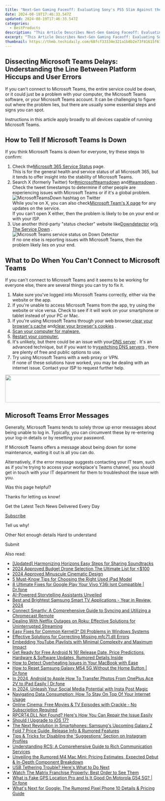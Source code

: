 ```yaml
---
title: "Next-Gen Gaming Faceoff: Evaluating Sony's PS5 Slim Against the Full PS5 Model"
date: 2024-08-18T17:46:33.547Z
updated: 2024-08-19T17:46:33.547Z
categories:
  - BestProducts
description: "This Article Describes Next-Gen Gaming Faceoff: Evaluating Sony's PS5 Slim Against the Full PS5 Model"
excerpt: "This Article Describes Next-Gen Gaming Faceoff: Evaluating Sony's PS5 Slim Against the Full PS5 Model"
thumbnail: https://thmb.techidaily.com/68fcf33334e321a1b8b2e73f81615f671f7efb0fc239157d241009df908a14c3.jpg
---
```


## Dissecting Microsoft Teams Delays: Understanding the Line Between Platform Hiccups and User Errors
 If you can't connect to Microsoft Teams, the entire service could be down, or it could just be a problem with your computer, the Microsoft Teams software, or your Microsoft Teams account. It can be challenging to figure out where the problem lies, but there are usually some essential steps and signs you can spot.

 Instructions in this article apply broadly to all devices capable of running Microsoft Teams.

## How to Tell If Microsoft Teams Is Down

 If you think Microsoft Teams is down for everyone, try these steps to confirm:

1. Check the[Microsoft 365 Service Status](https://twitter.com/MSFT365Status) page.  
 This is for the general health and service status of all Microsoft 365, but it tends to offer insight into the stability of Microsoft Teams.
2. Search X (formerly Twitter) for[#microsoftteamsdown](https://twitter.com/hashtag/microsoftteamsdown) and[#teamsdown](https://twitter.com/hashtag/TeamsDown) . Check the tweet timestamps to determine if other people are experiencing issues with Microsoft Teams or if it's a global problem.  
![MicrosoftTeamsDown hashtag on Twitter](https://www.lifewire.com/thmb/_UxDi-CGP-cUbmhFgoAP4AgFGe4=/1500x0/filters:no_upscale():max_bytes(150000):strip_icc():format(webp)/is-microsoft-teams-down-or-is-it-you-51050511-505bb881bf924c189064924855fbb7c8.jpg)  
 While you're on X, you can also check[Microsoft Team's X page](https://twitter.com/MicrosoftTeams) for any updates on the service.  
 If you can't open X either, then the problem is likely to be on your end or with your ISP.
3. Use another third-party "status checker" website like[Downdetector](https://downdetector.com/status/teams/) or[Is The Service Down](https://istheservicedown.com/problems/microsoft-teams) .  
![Microsoft Teams service status on Down Detector](https://www.lifewire.com/thmb/8PpnwSJBHgwKPGng__hrZM0m4jE=/1500x0/filters:no_upscale():max_bytes(150000):strip_icc():format(webp)/is-microsoft-teams-down-or-is-it-you-51050512-ee25bd1e25bc4991b9aef28aca7a0ff8.jpg)  
 If no one else is reporting issues with Microsoft Teams, then the problem likely lies on your end.

## What to Do When You Can't Connect to Microsoft Teams

 If you can't connect to Microsoft Teams and it seems to be working for everyone else, there are several things you can try to fix it.

1. Make sure you've logged into Microsoft Teams correctly, either via the website or the app.
2. If you're unable to access Microsoft Teams from the app, try using the website or vice versa. Check to see if it will work on your smartphone or tablet instead of your PC or Mac.
3. If you're using Microsoft Teams through your web browser,[clear your browser's cache](https://www.lifewire.com/how-to-clear-cache-2617980) and[clear your browser's cookies](https://www.lifewire.com/how-to-delete-cookies-2617981) .
4. [Scan your computer for malware.](https://www.lifewire.com/properly-scan-your-computer-for-viruses-and-other-malware-2624526)
5. [Restart your computer.](https://www.lifewire.com/how-to-reboot-a-computer-2624568)
6. It's unlikely, but there could be an issue with your[DNS server](https://www.lifewire.com/what-is-a-dns-server-2625854) . It's an advanced technique, but if you want to try[switching DNS servers](https://www.lifewire.com/how-to-change-dns-server-settings-2617979) , there are plenty of free and public options to use.
7. Try using Microsoft Teams with a web proxy or VPN.  
 If none of these solutions have worked, you may be dealing with an internet issue. Contact your ISP to request further help.

<!-- affiliate ads begin -->
<a href="https://vapordna.pxf.io/c/5597632/1494880/17238" target="_top" id="1494880"><img src="//a.impactradius-go.com/display-ad/17238-1494880" border="0" alt="" width="728" height="90"/></a><img height="0" width="0" src="https://imp.pxf.io/i/5597632/1494880/17238" style="position:absolute;visibility:hidden;" border="0" />
<!-- affiliate ads end -->
## Microsoft Teams Error Messages

 Generally, Microsoft Teams tends to solely throw up error messages about being unable to log in. Typically, you can circumvent these by re-entering your log-in details or by resetting your password.

 If Microsoft Teams offers a message about being down for some maintenance, waiting it out is all you can do.

 Alternatively, if the error message suggests contacting your IT team, such as if you're trying to access your workplace's Teams channel, you should get in touch with your IT department for them to troubleshoot the issue with you.

Was this page helpful?

Thanks for letting us know!

 Get the Latest Tech News Delivered Every Day

[Subscribe](https://www.lifewire.com/#)

Tell us why!

 Other  Not enough details  Hard to understand

 Submit

<ins class="adsbygoogle"
     style="display:block"
     data-ad-format="autorelaxed"
     data-ad-client="ca-pub-7571918770474297"
     data-ad-slot="1223367746"></ins>



<ins class="adsbygoogle"
     style="display:block"
     data-ad-client="ca-pub-7571918770474297"
     data-ad-slot="8358498916"
     data-ad-format="auto"
     data-full-width-responsive="true"></ins>

<span class="atpl-alsoreadstyle">Also read:</span>
<div><ul>
<li><a href="https://youtube-webster.techidaily.com/ed-harmonizing-horizons-easy-steps-for-sharing-soundtracks/"><u>[Updated] Harmonizing Horizons  Easy Steps for Sharing Soundtracks</u></a></li>
<li><a href="https://extra-lessons.techidaily.com/2024-approved-budget-drone-selection-the-ultimate-list-for-(100/"><u>2024 Approved  Budget Drone Selection  The Ultimate List for <$100</u></a></li>
<li><a href="https://fox-cloud.techidaily.com/2024-approved-minuscule-cinematic-design/"><u>2024 Approved  Minuscule Cinematic Design</u></a></li>
<li><a href="https://techno-recovery.techidaily.com/5-must-know-tips-for-choosing-the-right-used-ipad-model/"><u>5 Must-Know Tips for Choosing the Right Used iPad Model</u></a></li>
<li><a href="https://howto.techidaily.com/8-ultimate-fixes-for-google-play-your-vivo-y36i-isnt-compatible-drfone-by-drfone-fix-android-problems-fix-android-problems/"><u>8 Ultimate Fixes for Google Play Your Vivo Y36i Isnt Compatible | Dr.fone</u></a></li>
<li><a href="https://tech-hub.techidaily.com/ai-powered-storytelling-assistants-unveiled/"><u>AI-Powered Storytelling Assistants Unveiled</u></a></li>
<li><a href="https://techno-recovery.techidaily.com/best-and-brightest-samsung-smart-tv-applications-year-in-review-2024/"><u>Best and Brightest Samsung Smart TV Applications - Year in Review, 2024</u></a></li>
<li><a href="https://techno-recovery.techidaily.com/connect-smartly-a-comprehensive-guide-to-syncing-and-utilizing-a-chromecast-remote/"><u>Connect Smartly: A Comprehensive Guide to Syncing and Utilizing a Chromecast Remote</u></a></li>
<li><a href="https://techno-recovery.techidaily.com/dealing-with-netflix-outages-on-roku-effective-solutions-for-uninterrupted-streaming/"><u>Dealing With Netflix Outages on Roku: Effective Solutions for Uninterrupted Streaming</u></a></li>
<li><a href="https://techno-recovery.techidaily.com/easy-fixes-for-common-kernel3-dll-problems-in-windows-systems/"><u>Easy Fixes for Common Kernel3^ Dll Problems in Windows Systems</u></a></li>
<li><a href="https://techno-recovery.techidaily.com/effective-solutions-for-correcting-missing-mfc71dll-errors/"><u>Effective Solutions for Correcting Missing mfc71.dll Errors</u></a></li>
<li><a href="https://youtube-video-recordings.techidaily.com/embedding-youtube-playlists-with-minimal-complexity-and-maximum-impact/"><u>Embedding YouTube Playlists with Minimal Complexity and Maximum Impact</u></a></li>
<li><a href="https://techno-recovery.techidaily.com/get-ready-for-free-android-n-16-release-date-price-predictions-hardware-and-software-updates-rumored-details-inside/"><u>Get Ready for Free Android N 16! Release Date, Price Predictions, Hardware & Software Updates, Rumored Details Inside</u></a></li>
<li><a href="https://techno-recovery.techidaily.com/how-to-detect-overheating-issues-in-your-macbook-with-ease/"><u>How to Detect Overheating Issues in Your MacBook with Ease</u></a></li>
<li><a href="https://techidaily.com/how-to-reset-samsung-galaxy-m54-5g-without-the-home-button-drfone-by-drfone-reset-android-reset-android/"><u>How to Reset Samsung Galaxy M54 5G Without the Home Button | Dr.fone</u></a></li>
<li><a href="https://android-transfer.techidaily.com/in-2024-android-to-apple-how-to-transfer-photos-from-oneplus-ace-2v-to-ipad-easily-drfone-by-drfone-transfer-from-android-transfer-from-android/"><u>In 2024, Android to Apple How To Transfer Photos From OnePlus Ace 2V to iPad Easily | Dr.fone</u></a></li>
<li><a href="https://instagram-clips.techidaily.com/in-2024-unleash-your-social-media-potential-with-insta-post-magic/"><u>In 2024, Unleash Your Social Media Potential with Insta Post Magic</u></a></li>
<li><a href="https://techno-recovery.techidaily.com/navigating-data-consumption-how-to-stay-on-top-of-your-internet-usage/"><u>Navigating Data Consumption: How To Stay On Top Of Your Internet Usage</u></a></li>
<li><a href="https://techno-recovery.techidaily.com/online-cinema-free-movies-and-tv-episodes-with-crackle-no-subscription-required/"><u>Online Cinema: Free Movies & TV Episodes with Crackle - No Subscription Required</u></a></li>
<li><a href="https://techno-recovery.techidaily.com/rpcrt4dll-not-found-heres-how-you-can-repair-the-issue-easily/"><u>RPCRT4.DLL Not Found? Here's How You Can Repair the Issue Easily</u></a></li>
<li><a href="https://techno-recovery.techidaily.com/should-i-upgrade-to-ios-17/"><u>Should I Upgrade to iOS 17?</u></a></li>
<li><a href="https://techno-recovery.techidaily.com/the-next-revolution-in-smartphones-samsungs-upcoming-galaxy-z-fold-7-price-guide-release-info-and-rumored-features/"><u>The Next Revolution in Smartphones: Samsung's Upcoming Galaxy Z Fold 7 Price Guide, Release Info & Rumored Features</u></a></li>
<li><a href="https://techno-recovery.techidaily.com/tips-and-tricks-for-disabling-the-suggestions-section-on-instagram-profiles/"><u>Tips & Tricks for Disabling the 'Suggestions' Section on Instagram Profiles</u></a></li>
<li><a href="https://techno-recovery.techidaily.com/understanding-rcs-a-comprehensive-guide-to-rich-communication-services/"><u>Understanding RCS: A Comprehensive Guide to Rich Communication Services</u></a></li>
<li><a href="https://techno-recovery.techidaily.com/unveiling-the-rumored-m4-mac-mini-pricing-estimates-expected-debut-and-in-depth-component-breakdown/"><u>Unveiling the Rumored M4 Mac Mini: Pricing Estimates, Expected Debut & In-Depth Component Breakdown</u></a></li>
<li><a href="https://techno-recovery.techidaily.com/1722851008577-usb-tethering-trouble-heres-what-to-do-next/"><u>USB Tethering Trouble? Here's What to Do Next</u></a></li>
<li><a href="https://techno-recovery.techidaily.com/watch-the-matrix-franchise-properly-best-order-to-see-them/"><u>Watch The Matrix Franchise Properly: Best Order to See Them</u></a></li>
<li><a href="https://fake-location.techidaily.com/what-is-fake-gps-location-pro-and-is-it-good-on-motorola-g54-5g-drfone-by-drfone-virtual-android/"><u>What is Fake GPS Location Pro and Is It Good On Motorola G54 5G? | Dr.fone</u></a></li>
<li><a href="https://techno-recovery.techidaily.com/whats-next-for-google-the-rumored-pixel-phone-10-details-and-pricing-guide/"><u>What's Next for Google: The Rumored Pixel Phone 10 Details & Pricing Guide</u></a></li>
</ul></div>
